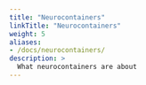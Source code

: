 ```yaml
---
title: "Neurocontainers"
linkTitle: "Neurocontainers"
weight: 5
aliases:
- /docs/neurocontainers/
description: >
  What neurocontainers are about
---
```

